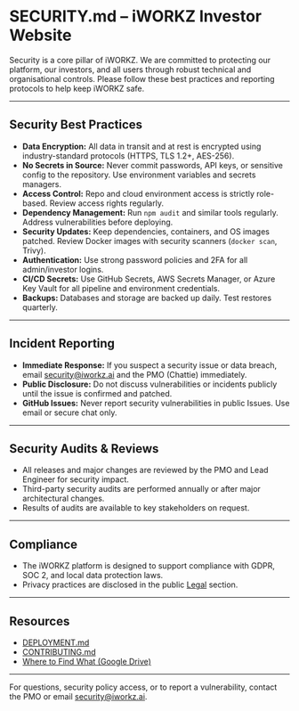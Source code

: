 # SECURITY.md – iWORKZ Investor Website

Security is a core pillar of iWORKZ. We are committed to protecting our platform, our investors, and all users through robust technical and organisational controls. Please follow these best practices and reporting protocols to help keep iWORKZ safe.

---

## Security Best Practices

* **Data Encryption:** All data in transit and at rest is encrypted using industry-standard protocols (HTTPS, TLS 1.2+, AES-256).
* **No Secrets in Source:** Never commit passwords, API keys, or sensitive config to the repository. Use environment variables and secrets managers.
* **Access Control:** Repo and cloud environment access is strictly role-based. Review access rights regularly.
* **Dependency Management:** Run `npm audit` and similar tools regularly. Address vulnerabilities before deploying.
* **Security Updates:** Keep dependencies, containers, and OS images patched. Review Docker images with security scanners (`docker scan`, Trivy).
* **Authentication:** Use strong password policies and 2FA for all admin/investor logins.
* **CI/CD Secrets:** Use GitHub Secrets, AWS Secrets Manager, or Azure Key Vault for all pipeline and environment credentials.
* **Backups:** Databases and storage are backed up daily. Test restores quarterly.

---

## Incident Reporting

* **Immediate Response:** If you suspect a security issue or data breach, email [security@iworkz.ai](mailto:security@iworkz.ai) and the PMO (Chattie) immediately.
* **Public Disclosure:** Do not discuss vulnerabilities or incidents publicly until the issue is confirmed and patched.
* **GitHub Issues:** Never report security vulnerabilities in public Issues. Use email or secure chat only.

---

## Security Audits & Reviews

* All releases and major changes are reviewed by the PMO and Lead Engineer for security impact.
* Third-party security audits are performed annually or after major architectural changes.
* Results of audits are available to key stakeholders on request.

---

## Compliance

* The iWORKZ platform is designed to support compliance with GDPR, SOC 2, and local data protection laws.
* Privacy practices are disclosed in the public [Legal](LINK_TO_LEGAL_PAGE) section.

---

## Resources

* [DEPLOYMENT.md](./DEPLOYMENT.md)
* [CONTRIBUTING.md](./CONTRIBUTING.md)
* [Where to Find What (Google Drive)](ADD_LINK_ONCE_FILE_IS_UPLOADED)

---

For questions, security policy access, or to report a vulnerability, contact the PMO or email [security@iworkz.ai](mailto:security@iworkz.ai).
